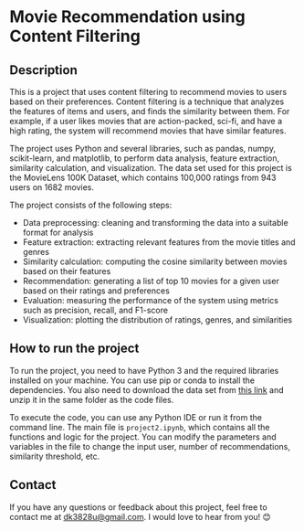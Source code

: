 

# Movie Recommendation using Content Filtering

## Description
This is a project that uses content filtering to recommend movies to users based on their preferences. Content filtering is a technique that analyzes the features of items and users, and finds the similarity between them. For example, if a user likes movies that are action-packed, sci-fi, and have a high rating, the system will recommend movies that have similar features.

The project uses Python and several libraries, such as pandas, numpy, scikit-learn, and matplotlib, to perform data analysis, feature extraction, similarity calculation, and visualization. The data set used for this project is the MovieLens 100K Dataset, which contains 100,000 ratings from 943 users on 1682 movies.

The project consists of the following steps:

- Data preprocessing: cleaning and transforming the data into a suitable format for analysis
- Feature extraction: extracting relevant features from the movie titles and genres
- Similarity calculation: computing the cosine similarity between movies based on their features
- Recommendation: generating a list of top 10 movies for a given user based on their ratings and preferences
- Evaluation: measuring the performance of the system using metrics such as precision, recall, and F1-score
- Visualization: plotting the distribution of ratings, genres, and similarities

## How to run the project
To run the project, you need to have Python 3 and the required libraries installed on your machine. You can use pip or conda to install the dependencies. You also need to download the data set from [this link](https://grouplens.org/datasets/movielens/100k/) and unzip it in the same folder as the code files.

To execute the code, you can use any Python IDE or run it from the command line. The main file is `project2.ipynb`, which contains all the functions and logic for the project. You can modify the parameters and variables in the file to change the input user, number of recommendations, similarity threshold, etc.


## Contact
If you have any questions or feedback about this project, feel free to contact me at dk3828u@gmail.com. I would love to hear from you! 😊

